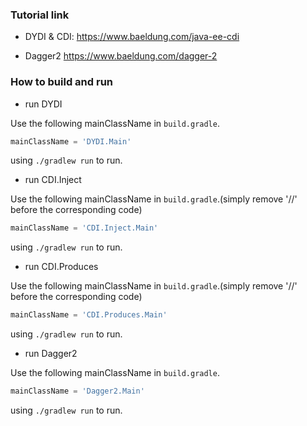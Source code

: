### Tutorial link

* DYDI & CDI:
https://www.baeldung.com/java-ee-cdi

* Dagger2
https://www.baeldung.com/dagger-2

### How to build and run

* run DYDI

Use the following mainClassName in `build.gradle`.

```groovy
mainClassName = 'DYDI.Main'
```

using `./gradlew run` to run.

* run CDI.Inject

Use the following mainClassName in `build.gradle`.(simply remove '//' before the corresponding code)

```groovy
mainClassName = 'CDI.Inject.Main'
```

using `./gradlew run` to run.

* run CDI.Produces

Use the following mainClassName in `build.gradle`.(simply remove '//' before the corresponding code)

```groovy
mainClassName = 'CDI.Produces.Main'
```

using `./gradlew run` to run.

* run Dagger2

Use the following mainClassName in `build.gradle`.

```groovy
mainClassName = 'Dagger2.Main'
```

using `./gradlew run` to run.
